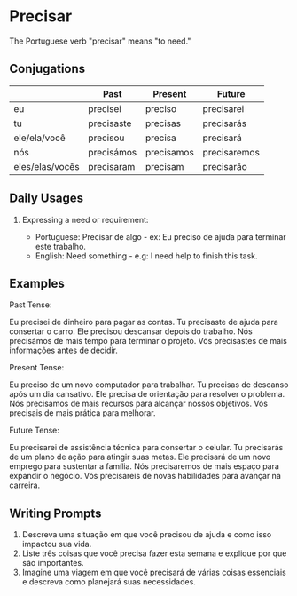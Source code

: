 # Precisar

The Portuguese verb "precisar" means "to need."

## Conjugations

|                 | Past       | Present    | Future       |
| --------------- | ---------- | ---------- | ------------ |
| eu              | precisei   | preciso    | precisarei   |
| tu              | precisaste | precisas   | precisarás   |
| ele/ela/você    | precisou   | precisa    | precisará    |
| nós             | precisámos | precisamos | precisaremos |
| eles/elas/vocês | precisaram | precisam   | precisarão   |

## Daily Usages

1. Expressing a need or requirement:

   - Portuguese: Precisar de algo - ex: Eu preciso de ajuda para terminar este trabalho.
   - English: Need something - e.g: I need help to finish this task.

## Examples

Past Tense:

Eu precisei de dinheiro para pagar as contas.
Tu precisaste de ajuda para consertar o carro.
Ele precisou descansar depois do trabalho.
Nós precisámos de mais tempo para terminar o projeto.
Vós precisastes de mais informações antes de decidir.

Present Tense:

Eu preciso de um novo computador para trabalhar.
Tu precisas de descanso após um dia cansativo.
Ele precisa de orientação para resolver o problema.
Nós precisamos de mais recursos para alcançar nossos objetivos.
Vós precisais de mais prática para melhorar.

Future Tense:

Eu precisarei de assistência técnica para consertar o celular.
Tu precisarás de um plano de ação para atingir suas metas.
Ele precisará de um novo emprego para sustentar a família.
Nós precisaremos de mais espaço para expandir o negócio.
Vós precisareis de novas habilidades para avançar na carreira.

## Writing Prompts

1. Descreva uma situação em que você precisou de ajuda e como isso impactou sua vida.
2. Liste três coisas que você precisa fazer esta semana e explique por que são importantes.
3. Imagine uma viagem em que você precisará de várias coisas essenciais e descreva como planejará suas necessidades.
